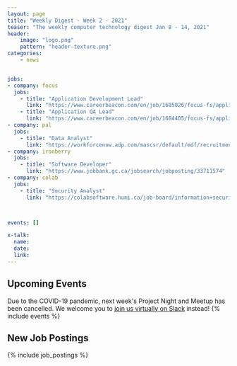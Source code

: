 ```yaml
---
layout: page
title: "Weekly Digest - Week 2 - 2021"
teaser: "The weekly computer technology digest Jan 8 - 14, 2021"
header:
    image: "logo.png"
    pattern: "header-texture.png"
categories:
    - news


jobs: 
- company: focus
  jobs:
    - title: "Application Development Lead"
      link: "https://www.careerbeacon.com/en/job/1685026/focus-fs/application-development-lead/st-john-s"
    - title: "Application QA Lead"
      link: "https://www.careerbeacon.com/en/job/1684405/focus-fs/application-qa-lead/st-john-s"
- company: pal
  jobs:
    - title: "Data Analyst"
      link: "https://workforcenow.adp.com/mascsr/default/mdf/recruitment/recruitment.html?cid=03260d95-ec69-4efe-bf94-e3498c60d919&ccId=19000101_000001&jobId=401781"
- company: ironberry
  jobs:
    - title: "Software Developer"
      link: "https://www.jobbank.gc.ca/jobsearch/jobposting/33711574"
- company: colab
  jobs:
    - title: "Security Analyst"
      link: "https://colabsoftware.humi.ca/job-board/information+security/3509"



events: []

x-talk:
  name:
  date:
  link:
---
```


## Upcoming Events
Due to the COVID-19 pandemic, next week's Project Night and Meetup has been cancelled. We welcome you to [join us virtually on Slack](https://join.slack.com/t/ctsnl/shared_invite/enQtNzE5Mzc1OTA3ODI2LTdhODg1ZTQ4YTMwNDRkYzI2OWZjOTZmYWZjNjA3N2QzMTRiZWEyNmI0MTRmYjNjMDFhZGUxNzlhY2I5YjEwMTk) instead!
{% include events %}

## New Job Postings
{% include job_postings %}
